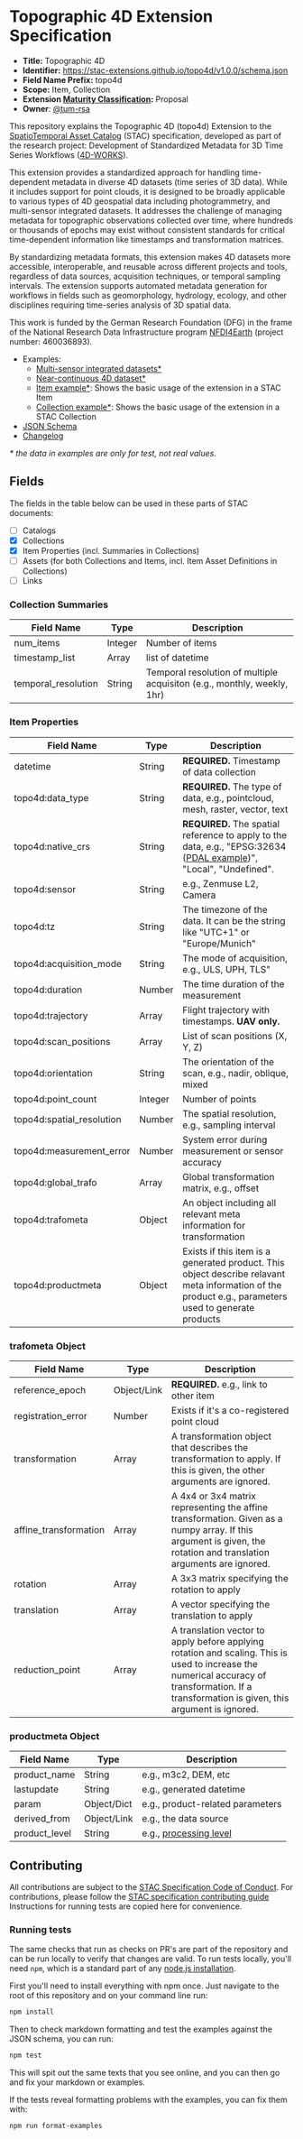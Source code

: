 # Topographic 4D Extension Specification

- **Title:** Topographic 4D
- **Identifier:** <https://stac-extensions.github.io/topo4d/v1.0.0/schema.json>
- **Field Name Prefix:** topo4d
- **Scope:** Item, Collection
- **Extension [Maturity Classification](https://github.com/radiantearth/stac-spec/tree/master/extensions/README.md#extension-maturity):** Proposal
- **Owner**: [@tum-rsa](https://www.asg.ed.tum.de/en/rsa/home/)

This repository explains the Topographic 4D (topo4d) Extension to the [SpatioTemporal Asset Catalog](https://github.com/radiantearth/stac-spec) (STAC) specification, developed as part of the research project: Development of Standardized Metadata for 3D Time Series Workflows ([4D-WORKS](https://www.asg.ed.tum.de/en/rsa/research/4d-works/)). 

This extension provides a standardized approach for handling time-dependent metadata in diverse 4D datasets (time series of 3D data). While it includes support for point clouds, it is designed to be broadly applicable to various types of 4D geospatial data including photogrammetry, and multi-sensor integrated datasets. It addresses the challenge of managing metadata for topographic observations collected over time, where hundreds or thousands of epochs may exist without consistent standards for critical time-dependent information like timestamps and transformation matrices. 

By standardizing metadata formats, this extension makes 4D datasets more accessible, interoperable, and reusable across different projects and tools, regardless of data sources, acquisition techniques, or temporal sampling intervals. The extension supports automated metadata generation for workflows in fields such as geomorphology, hydrology, ecology, and other disciplines requiring time-series analysis of 3D spatial data. 

This work is funded by the German Research Foundation (DFG) in the frame of the National Research Data Infrastructure program [NFDI4Earth](https://www.nfdi4earth.de/) (project number: 460036893). 

- Examples:
  - [Multi-sensor integrated datasets*](./examples/Isar/)
  - [Near-continuous 4D dataset*](./examples/kijkduin/)
  - [Item example*](examples/item.json): Shows the basic usage of the extension in a STAC Item
  - [Collection example*](examples/collection.json): Shows the basic usage of the extension in a STAC Collection
- [JSON Schema](json-schema/schema.json)
- [Changelog](./CHANGELOG.md)

*\* the data in examples are only for test, not real values.*

## Fields

The fields in the table below can be used in these parts of STAC documents:

- [ ] Catalogs
- [x] Collections
- [x] Item Properties (incl. Summaries in Collections)
- [ ] Assets (for both Collections and Items, incl. Item Asset Definitions in Collections)
- [ ] Links

### Collection Summaries

| Field Name          | Type    | Description                                                             |
|---------------------|---------|-------------------------------------------------------------------------|
| num_items           | Integer | Number of items                                                         |
| timestamp_list      | Array   | list of datetime                                                        |
| temporal_resolution | String  | Temporal resolution of multiple acquisiton (e.g., monthly, weekly, 1hr) |

### Item Properties

| Field Name                | Type    | Description  |
|---------------------------|---------|--------------------------------|
| datetime                  | String  | **REQUIRED.** Timestamp of data collection |
| topo4d:data_type          | String  | **REQUIRED.** The type of data, e.g., pointcloud, mesh, raster, vector, text |
| topo4d:native_crs         | String  | **REQUIRED.** The spatial reference to apply to the data, e.g., "EPSG:32634 ([PDAL example](https://pdal.io/en/stable/stages/readers.las.html#options))", "Local", "Undefined". |
| topo4d:sensor             | String  | e.g., Zenmuse L2, Camera |
| topo4d:tz                 | String  | The timezone of the data. It can be the string like "UTC+1" or "Europe/Munich" |
| topo4d:acquisition_mode   | String  | The mode of acquisition, e.g., ULS, UPH, TLS" |
| topo4d:duration           | Number  | The time duration of the measurement  |
| topo4d:trajectory         | Array   | Flight trajectory with timestamps.  **UAV only.** |
| topo4d:scan_positions     | Array   | List of scan positions (X, Y, Z) |
| topo4d:orientation        | String  | The orientation of the scan, e.g., nadir, oblique, mixed |
| topo4d:point_count        | Integer | Number of points |
| topo4d:spatial_resolution | Number  | The spatial resolution, e.g., sampling interval |
| topo4d:measurement_error  | Number  | System error during measurement or sensor accuracy |
| topo4d:global_trafo       | Array   | Global transformation matrix, e.g., offset |
| topo4d:trafometa          | Object  | An object including all relevant meta information for transformation |
| topo4d:productmeta       | Object  | Exists if this item is a generated product. This object describe relavant meta information of the product e.g., parameters used to generate products |

### trafometa Object

| Field Name            | Type   | Description  |
|-----------------------|--------|------------------------------------|
| reference_epoch       | Object/Link | **REQUIRED.** e.g., link to other item |
| registration_error    | Number | Exists if it's a co-registered point cloud  |
| transformation        | Array  | A transformation object that describes the transformation to apply. If this is given, the other arguments are ignored. |
| affine_transformation | Array  | A 4x4 or 3x4 matrix representing the affine transformation. Given as a numpy array. If this argument is given, the rotation and translation arguments are ignored. |
| rotation              | Array  | A 3x3 matrix specifying the rotation to apply    |
| translation           | Array  | A vector specifying the translation to apply |
| reduction_point       | Array  | A translation vector to apply before applying rotation and scaling. This is used to increase the numerical accuracy of transformation. If a transformation is given, this argument is ignored. |

### productmeta Object
| Field Name    | Type        | Description  |
|---------------|-------------|---------------------|
| product_name  | String      | e.g., m3c2, DEM, etc  |
| lastupdate    | String    | e.g., generated datetime   |
| param         | Object/Dict | e.g., product-related parameters   |
| derived_from  | Object/Link | e.g., the data source   |
| product_level | String      | e.g., [processing level](https://github.com/stac-extensions/processing?tab=readme-ov-file#suggested-processing-levels) |

## Contributing

All contributions are subject to the
[STAC Specification Code of Conduct](https://github.com/radiantearth/stac-spec/blob/master/CODE_OF_CONDUCT.md).
For contributions, please follow the
[STAC specification contributing guide](https://github.com/radiantearth/stac-spec/blob/master/CONTRIBUTING.md) Instructions
for running tests are copied here for convenience.

### Running tests

The same checks that run as checks on PR's are part of the repository and can be run locally to verify that changes are valid. 
To run tests locally, you'll need `npm`, which is a standard part of any [node.js installation](https://nodejs.org/en/download/).

First you'll need to install everything with npm once. Just navigate to the root of this repository and on 
your command line run:
```bash
npm install
```

Then to check markdown formatting and test the examples against the JSON schema, you can run:
```bash
npm test
```

This will spit out the same texts that you see online, and you can then go and fix your markdown or examples.

If the tests reveal formatting problems with the examples, you can fix them with:
```bash
npm run format-examples
```
